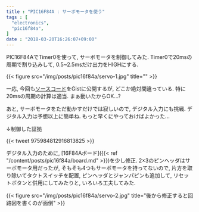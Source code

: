 ```yaml
---
title : "PIC16F84A : サーボモータを使う"
tags : [
  "electronics",
  "pic16f84a",
]
date : "2018-03-20T16:26:07+09:00"
---
```


PIC16F84AでTimer0を使って, サーボモータを制御してみた. 
Timer0で20msの周期で割り込みして, 0.5~2.5msだけ出力をHIGHにする. 
<!--more-->

{{< figure src="/img/posts/pic16f84a/servo-1.jpg" title="" >}}

一応, 今回も[ソースコード](https://gist.github.com/ha2zakura/1ea44fd9f3cc07e0533092fa847bb244)をGistに公開するが, どこか絶対間違っている. 特に20msの周期の計算は適当. まぁ動いたからOK...?

あと, サーボモータをただ動かすだけでは寂しいので, デジタル入力にも挑戦. デジタル入力は予想以上に簡単ね. もっと早くにやっておけばよかった... 

↓制御した証拠

{{< tweet 975984812916813825 >}}

デジタル入力のために, [16F84Aボード]({{< ref "/content/posts/pic16f84a/board.md" >}})を少し修正. 2×3のピンヘッダはサーボモータ用だったが, そもそも4つもサーボモータを持ってないので, 片方を取り除いてタクトスイッチを配置, ピンヘッダとジャンパピンも追加して, リセットボタンと併用にしてみたりと, いろいろ工夫してみた.   

{{< figure src="/img/posts/pic16f84a/servo-2.jpg" title="後から修正すると回路図を書くのが面倒" >}}

